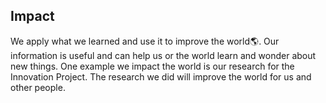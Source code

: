 ## Impact

We apply what we learned and use it to improve the world🌎. Our information is useful and can help us or the world learn and wonder about new things. 
One example we impact the world is our research for the Innovation Project. The research we did will improve the world for us and other people.
